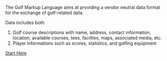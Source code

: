 The Golf Markup Language aims at providing a vendor neutral data format for the exchange of golf-related data.

Data includes both

  1. Golf course descriptions with name, address, contact information, location, available courses, tees, facilties, maps, associated media, etc.
  1. Player informations such as scores, statistics, and golfing equipment

[Start Here](Welcome.md)